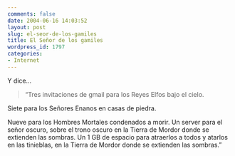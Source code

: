 ```yaml
---
comments: false
date: 2004-06-16 14:03:52
layout: post
slug: el-seor-de-los-gamiles
title: El Señor de los gamiles
wordpress_id: 1797
categories:
- Internet
---
```


Y dice…





> “Tres invitaciones de gmail para los Reyes Elfos bajo el cielo.  

Siete para los Señores Enanos en casas de piedra.  

Nueve para los Hombres Mortales condenados a morir. Un server para el señor oscuro, sobre el trono oscuro en la Tierra de Mordor donde se extienden las sombras. Un 1 GB de espacio para atraerlos a todos y atarlos en las tinieblas, en la Tierra de Mordor donde se extienden las sombras.”




 

